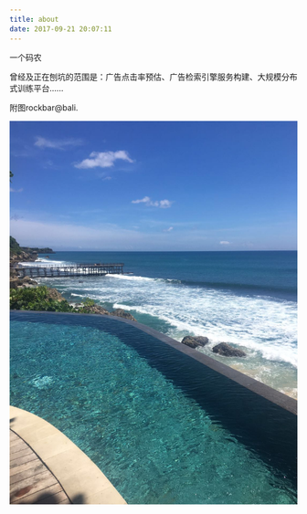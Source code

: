 ```yaml
---
title: about
date: 2017-09-21 20:07:11
---
```




一个码农

曾经及正在刨坑的范围是：广告点击率预估、广告检索引擎服务构建、大规模分布式训练平台......



附图rockbar@bali.

![](/images/about.jpg)